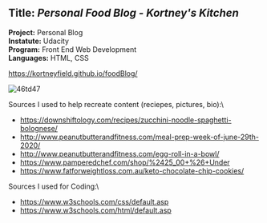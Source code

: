 ## **Title:** *Personal Food Blog - Kortney's Kitchen*

**Project:** Personal Blog\
**Instatute:** Udacity\
**Program:** Front End Web Development\
**Languages:** HTML, CSS

https://kortneyfield.github.io/foodBlog/

![46td47](https://user-images.githubusercontent.com/44532353/86146961-72c09e00-babe-11ea-930a-7fd221eb11c4.gif)

Sources I used to help recreate content (reciepes, pictures, bio):\
- https://downshiftology.com/recipes/zucchini-noodle-spaghetti-bolognese/
- http://www.peanutbutterandfitness.com/meal-prep-week-of-june-29th-2020/
- http://www.peanutbutterandfitness.com/egg-roll-in-a-bowl/
- https://www.pamperedchef.com/shop/%2425_00+%26+Under
- https://www.fatforweightloss.com.au/keto-chocolate-chip-cookies/

Sources I used for Coding:\
- https://www.w3schools.com/css/default.asp
- https://www.w3schools.com/html/default.asp
  
